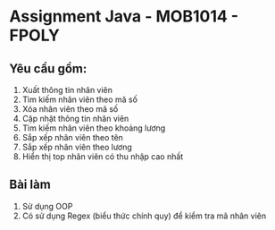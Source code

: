 # Assignment Java - MOB1014 - FPOLY
## Yêu cầu gồm:
1. Xuất thông tin nhân viên
2. Tìm kiếm nhân viên theo mã số
3. Xóa nhân viên theo mã số
4. Cập nhật thông tin nhân viên
5. Tìm kiếm nhân viên theo khoảng lương
6. Sắp xếp nhân viên theo tên
7. Sắp xếp nhân viên theo lương
8. Hiển thị top nhân viên có thu nhập cao nhất

## Bài làm
1. Sử dụng OOP
2. Có sử dụng Regex (biểu thức chính quy) để kiểm tra mã nhân viên
